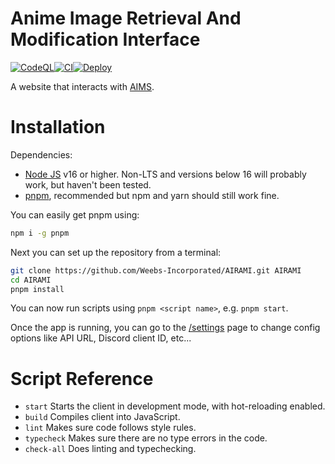 # Anime Image Retrieval And Modification Interface

[![CodeQL](https://github.com/Weebs-Incorporated/AIRAMI/actions/workflows/codeql-analysis.yml/badge.svg)](https://github.com/Weebs-Incorporated/AIRAMI/actions/workflows/codeql-analysis.yml)[![CI](https://github.com/Weebs-Incorporated/AIRAMI/actions/workflows/node.js.ci.yml/badge.svg)](https://github.com/Weebs-Incorporated/AIRAMI/actions/workflows/node.js.ci.yml)[![Deploy](https://github.com/Weebs-Incorporated/AIRAMI/actions/workflows/deploy.yml/badge.svg)](https://github.com/Weebs-Incorporated/AIRAMI/actions/workflows/deploy.yml)

A website that interacts with [AIMS](https://github.com/Weebs-Incorporated/AIMS).

# Installation

Dependencies:

-   [Node JS](https://nodejs.org/en/) v16 or higher. Non-LTS and versions below 16 will probably work, but haven't been tested.
-   [pnpm](https://pnpm.io/), recommended but npm and yarn should still work fine.

You can easily get pnpm using:

```sh
npm i -g pnpm
```

Next you can set up the repository from a terminal:

```sh
git clone https://github.com/Weebs-Incorporated/AIRAMI.git AIRAMI
cd AIRAMI
pnpm install
```

You can now run scripts using `pnpm <script name>`, e.g. `pnpm start`.

Once the app is running, you can go to the [/settings](http://localhost:3000/settings) page to change config options like API URL, Discord client ID, etc...

# Script Reference

-   `start` Starts the client in development mode, with hot-reloading enabled.
-   `build` Compiles client into JavaScript.
-   `lint` Makes sure code follows style rules.
-   `typecheck` Makes sure there are no type errors in the code.
-   `check-all` Does linting and typechecking.
